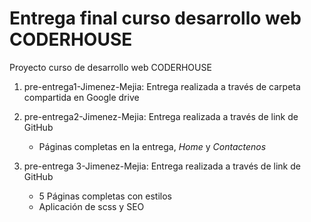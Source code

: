 # Entrega final curso desarrollo web CODERHOUSE

Proyecto curso de desarrollo web CODERHOUSE  
1. pre-entrega1-Jimenez-Mejia: Entrega realizada a través de carpeta compartida en Google drive

2. pre-entrega2-Jimenez-Mejia: Entrega realizada a través de link de GitHub
    * Páginas completas en la entrega, *Home* y *Contactenos*
    
3. pre-entrega 3-Jimenez-Mejia: Entrega realizada a través de link de GitHub
   * 5 Páginas completas con estilos 
   * Aplicación de scss y SEO
